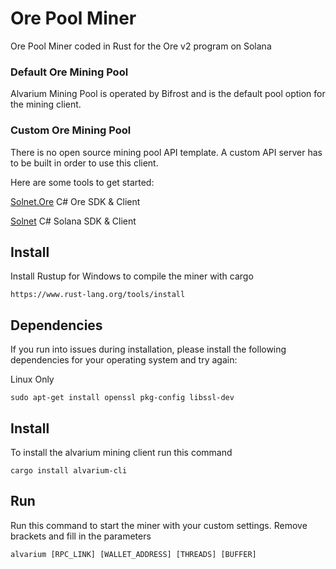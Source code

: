# Ore Pool Miner
 Ore Pool Miner coded in Rust for the Ore v2 program on Solana

### Default Ore Mining Pool
Alvarium Mining Pool is operated by Bifrost and is the default pool option for the mining client.

### Custom Ore Mining Pool
There is no open source mining pool API template. A custom API server has to be built in order to use this client.

Here are some tools to get started: 

[Solnet.Ore](https://github.com/Bifrost-Technologies/Solnet.Ore) C# Ore SDK & Client

[Solnet](https://github.com/bmresearch/Solnet) C# Solana SDK & Client

## Install

Install Rustup for Windows to compile the miner with cargo
```
https://www.rust-lang.org/tools/install
```
## Dependencies

If you run into issues during installation, please install the following dependencies for your operating system and try again:

Linux Only
```
sudo apt-get install openssl pkg-config libssl-dev
```

## Install

To install the alvarium mining client run this command

```
cargo install alvarium-cli
```

## Run

Run this command to start the miner with your custom settings. Remove brackets and fill in the parameters
```
alvarium [RPC_LINK] [WALLET_ADDRESS] [THREADS] [BUFFER]
```
